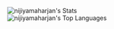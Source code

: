 ![nijiyamaharjan's Stats](https://github-readme-stats.vercel.app/api?username=nijiyamaharjan&theme=vue-dark&show_icons=true&hide_border=true&count_private=true) <br>
![nijiyamaharjan's Top Languages](https://github-readme-stats.vercel.app/api/top-langs/?username=nijiyamaharjan&theme=vue-dark&show_icons=true&hide_border=true&layout=compact)
